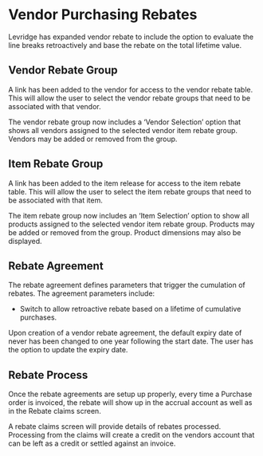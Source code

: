 ﻿# Vendor Purchasing Rebates
Levridge has expanded vendor rebate to include the option to evaluate the line breaks retroactively and base the rebate on the total lifetime value. 

## Vendor Rebate Group
A link has been added to the vendor for access to the vendor rebate table. This will allow the user to select the vendor rebate groups that need to be associated with that vendor.

The vendor rebate group now includes a ‘Vendor Selection’ option that shows all vendors assigned to the selected vendor item rebate group. Vendors may be added or removed from the group.

## Item Rebate Group
A link has been added to the item release for access to the item rebate table. This will allow the user to select the item rebate groups that need to be associated with that item.

The item rebate group now includes an ‘Item Selection’ option to show all products assigned to the selected vendor item rebate group. Products may be added or removed from the group.  Product dimensions may also be displayed. 

## Rebate Agreement
The rebate agreement defines parameters that trigger the cumulation of rebates. The agreement parameters include:

- Switch to allow retroactive rebate based on a lifetime of cumulative purchases.

Upon creation of a vendor rebate agreement, the default expiry date of never has been changed to one year following the start date. The user has the option to update the expiry date.

## Rebate Process
Once the rebate agreements are setup up properly, every time a Purchase order is invoiced, the rebate will show up in the accrual account as well as in the Rebate claims screen.  

A rebate claims screen will provide details of rebates processed.  Processing from the claims will create a credit on the vendors account that can be left as a credit or settled against an invoice. 